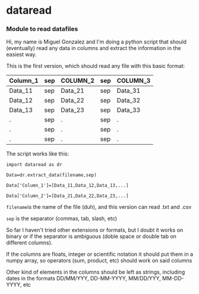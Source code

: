 # dataread
### Module to read datafiles

Hi, my name is Miguel Gonzalez and I'm doing a python script that should (eventually) read any data in columns and extract the information in the easiest way. 

This is the first version, which should read any file with this basic format:

| Column_1  | sep | COLUMN_2 | sep | COLUMN_3 |   
| --- | --- | --- | --- | --- |
| Data_11   | sep | Data_21  | sep | Data_31  |                                           
| Data_12   | sep | Data_22  | sep | Data_32  |                                      
| Data_13   | sep | Data_23  | sep | Data_33  |                                
|   .      | sep |    .     | sep |    .     |                         
|   .      | sep |    .     | sep |    .     |                                
|   .      | sep |    .     | sep |    .     |                       
   
The script works like this:

`import dataread as dr`

`Data=dr.extract_data(filename,sep)`

`Data['Column_1']=[Data_11,Data_12,Data_13,...]`

`Data['Column_2']=[Data_21,Data_22,Data_23,...]`

`filename`is the name of the file (duh), and this version can read .txt and .csv 

`sep` is the separator (commas, tab, slash, etc)

So far I haven't tried other extensions or formats, but I doubt it works on binary or if the separator is ambiguous (doble space or double tab on different columns).

If the columns are floats, integer or scientific notation it should put them in a numpy array, so operators (sum, product, etc) should work on said columns

Other kind of elements in the columns should be left as strings, including dates in the formats DD/MM/YYY, DD-MM-YYYY, MM/DD/YYY, MM-DD-YYYY, etc

